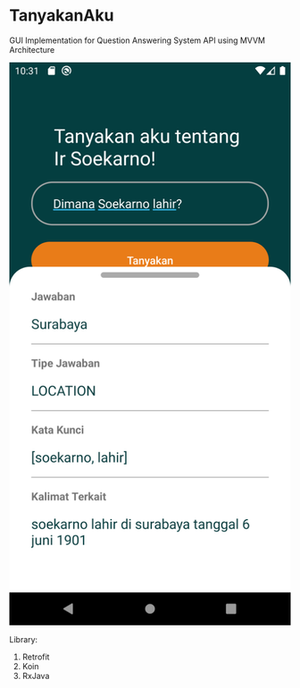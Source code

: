 # TanyakanAku
GUI Implementation for Question Answering System API using MVVM Architecture

<img src="sample.png" title="Grid Menu"/>

Library:
1. Retrofit
2. Koin
3. RxJava
